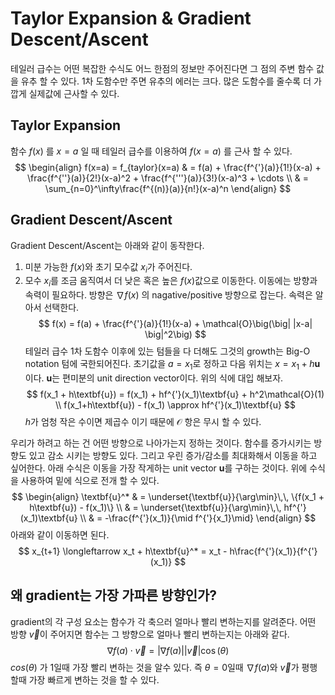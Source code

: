 # Taylor Expansion & Gradient Descent/Ascent

테일러 급수는 어떤 복잡한 수식도 어느 한점의 정보만 주어진다면 그 점의 주변 함수 값을 유추 할 수 있다. 1차 도함수만 주면 유추의 에러는 크다. 많은 도함수를 줄수록 더 가깝게 실제값에 근사할 수 있다.

## Taylor Expansion
함수 $f(x)$ 를 $x=a$ 일 때 테일러 급수를 이용하여 $f(x=a)$ 를 근사 할 수 있다.
$$
\begin{align}
f(x=a) = f_{taylor}(x=a) 
& = f(a) + \frac{f^{'}(a)}{1!}(x-a) + \frac{f^{''}(a)}{2!}(x-a)^2 + \frac{f^{'''}(a)}{3!}(x-a)^3 + \cdots  \\
& = \sum_{n=0}^\infty\frac{f^{(n)}(a)}{n!}(x-a)^n 
\end{align}
$$


## Gradient Descent/Ascent

Gradient Descent/Ascent는 아래와 같이 동작한다.
1. 미분 가능한 $f(x)$와 초기 모수값 $x_i$가 주어진다.
2. 모수 $x_i$를 조금 움직여서 더 낮은 혹은 높은 $f(x)$값으로 이동한다. 이동에는 방향과 속력이 필요하다. 방향은 $\nabla f(x)​$ 의 nagative/positive 방향으로 잡는다. 속력은 알아서 선택한다.
$$
f(x) = f(a) + \frac{f^{'}(a)}{1!}(x-a) + \mathcal{O}\big(\big| |x-a| \big|^2\big)
$$
테일러 급수 1차 도함수 이후에 있는 텀들을 다 더해도 그것의 growth는 Big-O notation 텀에 국한되어진다. 초기값을 $a=x_1$로 정하고 다음 위치는 $x=x_1+h\textbf{u}$이다.  $\textbf{u}$는 편미분의 unit direction vector이다. 위의 식에 대입 해보자.
$$
f(x_1 + h\textbf{u}) = f(x_1) + hf^{'}(x_1)\textbf{u} + h^2\mathcal{O}(1) \\
f(x_1+h\textbf{u}) - f(x_1) \approx hf^{'}(x_1)\textbf{u}
$$
$h​$가 엄청 작은 수이면 제곱수 이기 때문에 $\mathcal{O}​$ 항은 무시 할 수 있다. 

우리가 하려고 하는 건 어떤 방향으로 나아가는지 정하는 것이다. 함수를 증가시키는 방향도 있고 감소 시키는 방향도 있다. 그리고 우린 증가/감소를 최대화해서 이동을 하고 싶어한다. 아래 수식은 이동을 가장 작게하는 unit vector $\textbf{u}$를 구하는 것이다.  위에 수식을 사용하여 밑에 식으로 전개 할 수 있다.
$$
\begin{align}
\textbf{u}^* 
& = \underset{\textbf{u}}{\arg\min}\,\, \{f(x_1 + h\textbf{u}) - f(x_1)\} \\
& = \underset{\textbf{u}}{\arg\min}\,\, hf^{'}(x_1)\textbf{u} \\
& = -\frac{f^{'}(x_1)}{\mid f^{'}{x_1}\mid}
\end{align}
$$
아래와 같이 이동하면 된다.
$$
x_{t+1} \longleftarrow x_t + h\textbf{u}^* = x_t - h\frac{f^{'}(x_1)}{f^{'}(x_1)}
$$


## 왜 gradient는 가장 가파른 방향인가?
gradient의 각 구성 요소는 함수가 각 축으러 얼마나 빨리 변하는지를 알려준다. 어떤 방향 $\vec{v}$이 주어지면 함수는 그 방향으로 얼마나 빨리 변하는지는 아래와 같다.
$$
\nabla f(a) \cdot \vec{v} = |\nabla f(a)||\vec{v}|\cos(\theta)
$$
$cos(\theta)$ 가 $1$일때 가장 빨리 변하는 것을 알수 있다. 즉 $\theta=0$일때 $\nabla f(a)$와 $\vec{v}$가  평행 할때 가장 빠르게 변하는 것을 할 수 있다.

























